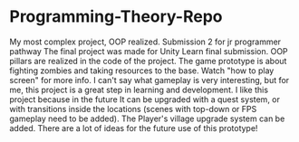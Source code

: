 # Programming-Theory-Repo
My most complex project, OOP realized. Submission 2 for jr programmer pathway
The final project was made for Unity Learn final submission. 
OOP pillars are realized in the code of the project. 
The game prototype is about fighting zombies and taking resources to the base. 
Watch "how to play screen" for more info. 
I can't say what gameplay is very interesting, but for me, this project is a great step in learning and development. 
I like this project because in the future It can be upgraded with a quest system, or with transitions 
inside the locations (scenes with top-down or FPS gameplay need to be added). 
The Player's village upgrade system can be added. There are a lot of ideas for the future use of this prototype!
